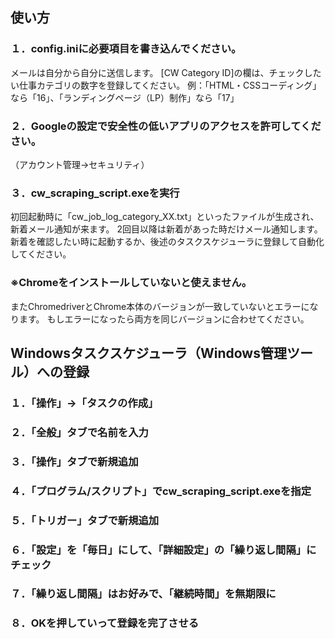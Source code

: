 ## 使い方
### １．config.iniに必要項目を書き込んでください。
メールは自分から自分に送信します。
[CW Category ID]の欄は、チェックしたい仕事カテゴリの数字を登録してください。
例：「HTML・CSSコーディング」なら「16」、「ランディングページ（LP）制作」なら「17」

### ２．Googleの設定で安全性の低いアプリのアクセスを許可してください。
（アカウント管理→セキュリティ）

### ３．cw_scraping_script.exeを実行
初回起動時に「cw_job_log_category_XX.txt」といったファイルが生成され、新着メール通知が来ます。
2回目以降は新着があった時だけメール通知します。
新着を確認したい時に起動するか、後述のタスクスケジューラに登録して自動化してください。

### ※Chromeをインストールしていないと使えません。
またChromedriverとChrome本体のバージョンが一致していないとエラーになります。
もしエラーになったら両方を同じバージョンに合わせてください。

## Windowsタスクスケジューラ（Windows管理ツール）への登録
### １．「操作」→「タスクの作成」
### ２．「全般」タブで名前を入力
### ３．「操作」タブで新規追加
### ４．「プログラム/スクリプト」でcw_scraping_script.exeを指定
### ５．「トリガー」タブで新規追加
### ６．「設定」を「毎日」にして、「詳細設定」の「繰り返し間隔」にチェック
### ７．「繰り返し間隔」はお好みで、「継続時間」を無期限に
### ８．OKを押していって登録を完了させる
